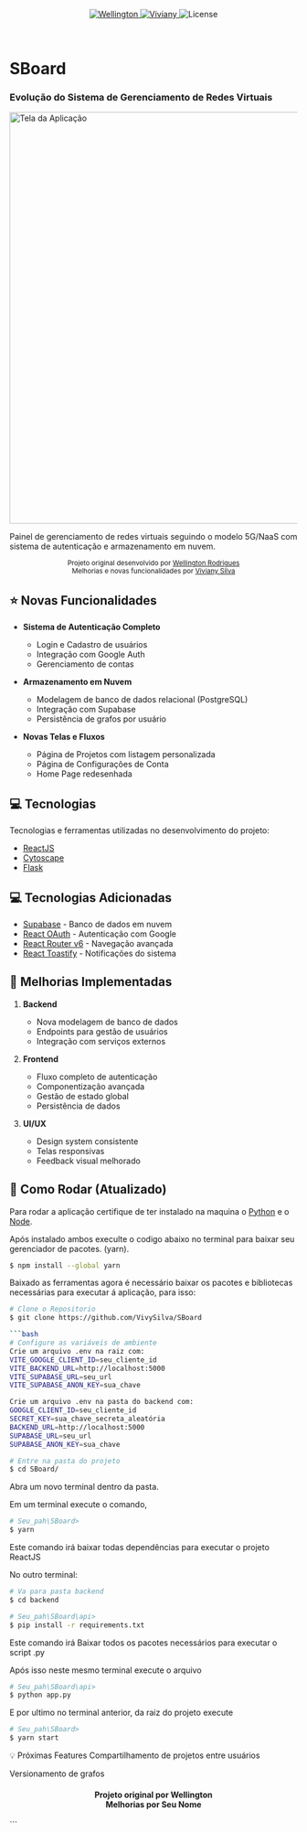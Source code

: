 <p align="center">	
   <a href="https://www.linkedin.com/in/wellington123/">
      <img alt="Wellington" src="https://img.shields.io/badge/-Wellington123-5965e0?style=flat&logo=Linkedin&logoColor=white" />
   </a>
   <a href="https://www.linkedin.com/in/seu-linkedin/">
      <img alt=" Viviany" src="https://www.linkedin.com/in/viviany-silva-654621220?utm_source=share&utm_campaign=share_via&utm_content=profile&utm_medium=android_app" />
   </a>
  
  <img alt="License" src="https://img.shields.io/badge/license-MIT-5965e0">
</p>
<br>

<p align="center">
   <h1>SBoard</h1>
   <h3>Evolução do Sistema de Gerenciamento de Redes Virtuais</h3>

   <img src="https://github.com/wellington-tinho/SBoard/blob/main/src/assets/ScreenExemple.png" alt="Tela da Aplicação" width="720"/>
</p>

Painel de gerenciamento de redes virtuais seguindo o modelo 5G/NaaS com sistema de autenticação e armazenamento em nuvem.

<div align="center">
   <sub>Projeto original desenvolvido por 
    <a href="https://github.com/wellington-tinho">Wellington Rodrigues</a>
   </sub>
   <br>
   <sub>Melhorias e novas funcionalidades por
    <a href="https://github.com/VivySilva">Viviany Silva</a>
   </sub>
</div>


## :star: Novas Funcionalidades

- **Sistema de Autenticação Completo**
  - Login e Cadastro de usuários
  - Integração com Google Auth
  - Gerenciamento de contas

- **Armazenamento em Nuvem**
  - Modelagem de banco de dados relacional (PostgreSQL)
  - Integração com Supabase
  - Persistência de grafos por usuário

- **Novas Telas e Fluxos**
  - Página de Projetos com listagem personalizada
  - Página de Configurações de Conta
  - Home Page redesenhada

## :computer: Tecnologias
Tecnologias e ferramentas utilizadas no desenvolvimento do projeto:

* [ReactJS](https://reactjs.org/) 
* [Cytoscape](http://js.cytoscape.org/)
* [Flask](https://flask.palletsprojects.com/) 

## :computer: Tecnologias Adicionadas

* [Supabase](https://supabase.com/) - Banco de dados em nuvem
* [React OAuth](https://github.com/MomenSherif/react-oauth) - Autenticação com Google
* [React Router v6](https://reactrouter.com/) - Navegação avançada
* [React Toastify](https://fkhadra.github.io/react-toastify/) - Notificações do sistema

## :wrench: Melhorias Implementadas

1. **Backend**
   - Nova modelagem de banco de dados
   - Endpoints para gestão de usuários
   - Integração com serviços externos

2. **Frontend**
   - Fluxo completo de autenticação
   - Componentização avançada
   - Gestão de estado global
   - Persistência de dados

3. **UI/UX**
   - Design system consistente
   - Telas responsivas
   - Feedback visual melhorado

## :construction_worker: Como Rodar (Atualizado)
Para rodar a aplicação certifique de ter instalado na maquina o [Python](https://www.python.org/) e o [Node](https://nodejs.org/en/download/).

Após instalado ambos execulte o codigo abaixo no terminal para baixar seu gerenciador de pacotes. (yarn).
```bash
$ npm install --global yarn
```

Baixado as ferramentas agora é necessário baixar os pacotes e bibliotecas necessárias para executar á aplicação, para isso:

```bash
# Clone o Repositorio
$ git clone https://github.com/VivySilva/SBoard

```bash
# Configure as variáveis de ambiente
Crie um arquivo .env na raiz com:
VITE_GOOGLE_CLIENT_ID=seu_cliente_id
VITE_BACKEND_URL=http://localhost:5000
VITE_SUPABASE_URL=seu_url
VITE_SUPABASE_ANON_KEY=sua_chave

Crie um arquivo .env na pasta do backend com:
GOOGLE_CLIENT_ID=seu_cliente_id
SECRET_KEY=sua_chave_secreta_aleatória
BACKEND_URL=http://localhost:5000
SUPABASE_URL=seu_url
SUPABASE_ANON_KEY=sua_chave

# Entre na pasta do projeto
$ cd SBoard/
```
Abra um novo terminal dentro da pasta. 

Em um terminal execute o comando,
```bash
# Seu_pah\SBoard>
$ yarn
```
Este comando irá baixar todas dependências para executar o projeto ReactJS

No outro terminal:
```bash
# Va para pasta backend
$ cd backend

# Seu_pah\SBoard\api>
$ pip install -r requirements.txt
```
Este comando irá Baixar todos os pacotes necessários para executar o script .py

Após isso neste mesmo terminal execute o arquivo
```bash
# Seu_pah\SBoard\api>
$ python app.py
```

E por ultimo no terminal anterior, da raiz do projeto execute 
```bash
# Seu_pah\SBoard>
$ yarn start
```

:bulb: Próximas Features
Compartilhamento de projetos entre usuários

Versionamento de grafos

<h4 align="center"> Projeto original por <a target="_blank">Wellington</a> <br> Melhorias por <a target="_blank">Seu Nome</a> </h4> ```